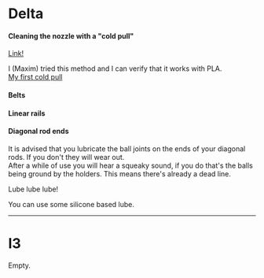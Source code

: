 # Delta

#### Cleaning the nozzle with a "cold pull"
[Link!](http://support.3dverkstan.se/article/10-the)  

I (Maxim) tried this method and I can verify that it works with PLA.  
[My first cold pull](http://i.imgur.com/DC4gEt7.jpg)

#### Belts


#### Linear rails


#### Diagonal rod ends
It is advised that you lubricate the ball joints on the ends of your diagonal rods. If you don't they will wear out.  
After a while of use you will hear a squeaky sound, if you do that's the balls being ground by the holders. This means there's already a dead line. 

Lube lube lube!

You can use some silicone based lube.


***

# I3
Empty.